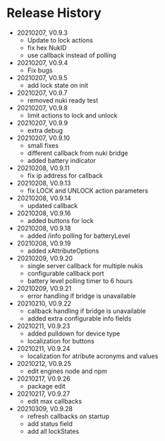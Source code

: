 # Release History

* 20210207, V0.9.3
  * Update to lock actions
  * fix hex NukID
  * use callback instead of polling
* 20210207, V0.9.4
  * Fix bugs
* 20210207, V0.9.5
  * add lock state on init
* 20210207, V0.9.7
  * removed nuki ready test
* 20210207, V0.9.8
  * limit actions to lock and unlock
* 20210207, V0.9.9
  * extra debug
* 20210207, V0.9.10
  * small fixes
  * different callback from nuki bridge
  * added battery indicator
* 20210208, V0.9.11
  * fix ip address for callback
* 20210208, V0.9.13
  * fix LOCK and UNLOCK action parameters
* 20210208, V0.9.14
  * updated callback
* 20210208, V0.9.16
  * added buttons for lock
* 20210208, V0.9.18
  * added /info polling for batteryLevel
* 20210208, V0.9.19
  * added xAttributeOptions
* 20210209, V0.9.20
  * single server callback for multiple nukis
  * configurable callback port
  * battery level polling timer to 6 hours
* 20210209, V0.9.21
  * error handling if bridge is unavailable
* 20210210, V0.9.22
  * callback handling if bridge is unavailable
  * added extra configurable info fields
* 20210211, V0.9.23
  * added pulldown for device type
  * localization for buttons
* 20210211, V0.9.24
  * localization for atribute acronyms and values
* 20210212, V0.9.25
  * edit engines node and npm
* 20210217, V0.9.26
  * package edit
* 20210217, V0.9.27
  * edit max callbacks
* 20210309, V0.9.28
  * refresh callbacks on startup
  * add status field
  * add all lockStates

